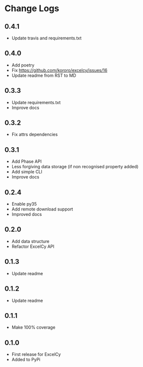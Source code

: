 # Change Logs

## 0.4.1
- Update travis and requirements.txt

## 0.4.0
- Add poetry
- Fix https://github.com/kororo/excelcy/issues/16
- Update readme from RST to MD

## 0.3.3
- Update requirements.txt
- Improve docs

## 0.3.2
- Fix attrs dependencies

## 0.3.1
- Add Phase API
- Less forgiving data storage (if non recognised property added)
- Add simple CLI
- Improve docs

## 0.2.4
- Enable py35
- Add remote download support
- Improved docs

## 0.2.0
- Add data structure
- Refactor ExcelCy API

## 0.1.3
- Update readme

## 0.1.2
- Update readme

## 0.1.1
- Make 100% coverage

## 0.1.0
- First release for ExcelCy
- Added to PyPi
